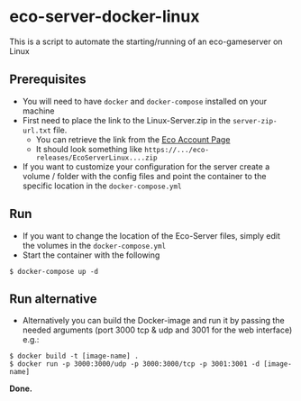 # eco-server-docker-linux
This is a script to automate the starting/running of an eco-gameserver on Linux

## Prerequisites
- You will need to have `docker` and `docker-compose` installed on your machine 
- First need to place the link to the Linux-Server.zip in the `server-zip-url.txt` file.
  - You can retrieve the link from the [Eco Account Page](https://play.eco/account)
  - It should look something like `https://.../eco-releases/EcoServerLinux....zip`
- If you want to customize your configuration for the server create a volume / folder with the config files and point the container to the specific location in the `docker-compose.yml`
  
## Run
- If you want to change the location of the Eco-Server files, simply edit the volumes in the `docker-compose.yml`
- Start the container with the following

```
$ docker-compose up -d
```

## Run alternative
- Alternatively you can build the Docker-image and run it by passing the needed arguments (port 3000 tcp & udp and 3001 for the web interface) e.g.:
```
$ docker build -t [image-name] .
$ docker run -p 3000:3000/udp -p 3000:3000/tcp -p 3001:3001 -d [image-name]
```

**Done.**
